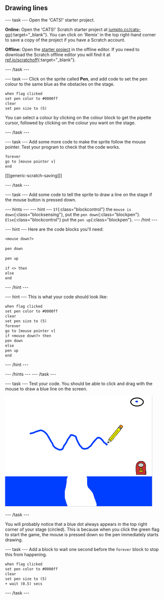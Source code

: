 ## Drawing lines

--- task ---
Open the 'CATS!' starter project.

**Online:** Open the 'CATS!' Scratch starter project at [jumpto.cc/cats-go](http://jumpto.cc/cats-go){:target="_blank"}. You can click on 'Remix' in the top right-hand corner to save a copy of the project if you have a Scratch account.

**Offline:** Open the [starter project](resources/cats-resources.sb) in the offline editor. If you need to download the Scratch offline editor you will find it at [rpf.io/scratchoff](http://rpf.io/scratchoff){:target="_blank"}.

--- /task ---

--- task ---
Click on the sprite called **Pen**, and add code to set the pen colour to the same blue as the obstacles on the stage.

```blocks
when flag clicked
set pen color to #0000ff
clear
set pen size to (5)
```

You can select a colour by clicking on the colour block to get the pipette cursor, followed by clicking on the colour you want on the stage.

--- /task ---

--- task ---
Add some more code to make the sprite follow the mouse pointer. Test your program to check that the code works.

```blocks
forever
go to [mouse pointer v]
end
```

[[[generic-scratch-saving]]]

--- /task ---

--- task ---
Add some code to tell the sprite to draw a line on the stage if the mouse button is pressed down.

--- hints ---
--- hint ---
`If`{:class="blockcontrol"} the `mouse is down`{:class="blocksensing"}, put the `pen down`{:class="blockpen"}. `Else`{:class="blockcontrol"} put the `pen up`{:class="blockpen"}.
--- /hint ---

--- hint ---
Here are the code blocks you'll need:

```blocks
<mouse down?>

pen down

pen up

if <> then
else
end
```
--- /hint ---

--- hint ---
This is what your code should look like:

```blocks
when flag clicked
set pen color to #0000ff
clear
set pen size to (5)
forever
go to [mouse pointer v]
if <mouse down?> then
pen down
else
pen up
end
```
--- /hint ---

--- /hints ---
--- /task ---

--- task ---
Test your code. You should be able to click and drag with the mouse to draw a blue line on the screen.

![Draw a line](images/draw-a-line.png)

--- /task ---

You will probably notice that a blue dot always appears in the top right corner of your stage (circled). This is because when you click the green flag to start the game, the mouse is pressed down so the pen immediately starts drawing.

--- task ---
Add a block to wait one second before the `forever` block to stop this from happening.

```blocks
when flag clicked
set pen color to #0000ff
clear
set pen size to (5)
+ wait (0.5) secs
```
--- /task ---
